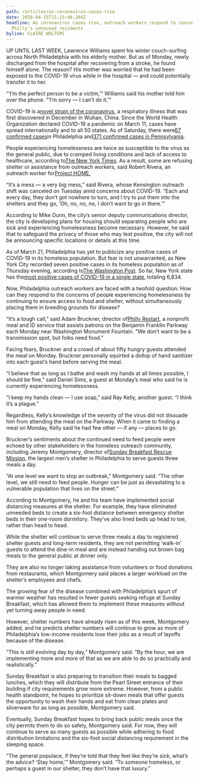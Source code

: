 ```yaml
---
path: /articles/as-coronavirus-cases-rise
date: 2020-04-15T21:23:40.204Z
headline: As coronavirus cases rise, outreach workers respond to concerns among
  Philly’s unhoused residents
byline: CLAIRE WOLTERS
---
```

UP UNTIL LAST WEEK, Lawrence Williams spent his winter couch-surfing across North Philadelphia with his elderly mother. But as of Monday, newly discharged from the hospital after recovering from a stroke, he found himself alone. The reason? His mother was worried that he had been exposed to the COVID-19 virus while in the hospital — and could potentially transfer it to her.

“‘I’m the perfect person to be a victim,’” Williams said his mother told him over the phone. “‘I’m sorry — I can’t do it.’”

COVID-19 is a[novel strain of the coronavirus](https://www.phila.gov/services/mental-physical-health/environmental-health-hazards/covid-19/overview/), a respiratory illness that was first discovered in December in Wuhan, China. Since the World Health Organization declared COVID-19 a pandemic on March 11, cases have spread internationally and to all 50 states. As of Saturday, there were[67 confirmed cases](https://www.inquirer.com/health/coronavirus/inq/coronavirus-covid-19-pandemic-numbers-pennsylvania-new-jersey-20200319.html)in Philadelphia and[371 confirmed cases in Pennsylvania](https://www.health.pa.gov/topics/disease/coronavirus/Pages/Coronavirus.aspx).

People experiencing homelessness are twice as susceptible to the virus as the general public, due to cramped living conditions and lack of access to healthcare, according to[The New York Times](https://www.nytimes.com/2020/03/10/us/coronavirus-homeless.html). As a result, some are refusing shelter or assistance from outreach workers, said Robert Rivera, an outreach worker for[Project HOME.](https://www.projecthome.org/)

“It’s a mess — a very big mess,” said Rivera, whose Kensington outreach shift was canceled on Tuesday amid concerns about COVID-19. “Each and every day, they don’t got nowhere to turn, and I try to put them into the shelters and they go, ‘Oh, no, no, no, I don’t want to go in there.’”

According to Mike Dunn, the city’s senior deputy communications director, the city is developing plans for housing should separating people who are sick and experiencing homelessness become necessary. However, he said that to safeguard the privacy of those who may test positive, the city will not be announcing specific locations or details at this time.

As of March 21, Philadelphia has yet to publicize any positive cases of COVID-19 in its homeless population. But fear is not unwarranted, as New York City recorded seven positive cases in its homeless population as of Thursday evening, according to[The Washington Post](https://www.washingtonpost.com/world/2020/03/19/coronavirus-latest-news/). So far, New York state has the[most positive cases of COVID-19 in a single state](https://www.cdc.gov/coronavirus/2019-ncov/cases-updates/cases-in-us.html#reporting-cases), totaling 6,834.

Now, Philadelphia outreach workers are faced with a twofold question: How can they respond to the concerns of people experiencing homelessness by continuing to ensure access to food and shelter, without simultaneously placing them in breeding grounds for disease?

“It’s a tough call,” said Adam Bruckner, director of[Philly Restart](http://www.phillyrestart.com/), a nonprofit meal and ID service that assists patrons on the Benjamin Franklin Parkway each Monday near Washington Monument Fountain. “We don’t want to be a transmission spot, but folks need food.”

Facing fears, Bruckner and a crowd of about fifty hungry guests attended the meal on Monday. Bruckner personally squirted a dollop of hand sanitizer into each guest’s hand before serving the meal.

“I believe that as long as I bathe and wash my hands at all times possible, I should be fine,” said Daniel Sims, a guest at Monday’s meal who said he is currently experiencing homelessness.

“I keep my hands clean — I use soap,” said Ray Kelly, another guest. “I think it’s a plague.”

Regardless, Kelly’s knowledge of the severity of the virus did not dissuade him from attending the meal on the Parkway. When it came to finding a meal on Monday, Kelly said he had few other — if any — places to go.

Bruckner’s sentiments about the continued need to feed people were echoed by other stakeholders in the homeless outreach community, including Jeremy Montgomery, director of[Sunday Breakfast Rescue Mission](https://sundaybreakfast.org/), the largest men’s shelter in Philadelphia to serve guests three meals a day.

“At one level we want to stop an outbreak,” Montgomery said. “The other level, we still need to feed people. Hunger can be just as devastating to a vulnerable population that lives on the street.”

According to Montgomery, he and his team have implemented social distancing measures at the shelter. For example, they have eliminated unneeded beds to create a six-foot distance between emergency shelter beds in their one-room dormitory. They’ve also lined beds up head to toe, rather than head to head.

While the shelter will continue to serve three meals a day to registered shelter guests and long-term residents, they are not permitting ‘walk-in’ guests to attend the dine-in meal and are instead handing out brown bag meals to the general public at dinner only.

They are also no longer taking assistance from volunteers or food donations from restaurants, which Montgomery said places a larger workload on the shelter’s employees and chefs.

The growing fear of the disease combined with Philadelphia’s spurt of warmer weather has resulted in fewer guests seeking refuge at Sunday Breakfast, which has allowed them to implement these measures without yet turning away people in need.

However, shelter numbers have already risen as of this week, Montgomery added, and he predicts shelter numbers will continue to grow as more of Philadelphia’s low-income residents lose their jobs as a result of layoffs because of the disease.

“This is still evolving day by day,” Montgomery said. “By the hour, we are implementing more and more of that as we are able to do so practically and realistically.”

Sunday Breakfast is also preparing to transition their meals to bagged lunches, which they will distribute from the Pearl Street entrance of their building if city requirements grow more extreme. However, from a public health standpoint, he hopes to prioritize sit-down meals that offer guests the opportunity to wash their hands and eat from clean plates and silverware for as long as possible, Montgomery said.

Eventually, Sunday Breakfast hopes to bring back public meals once the city permits them to do so safely, Montgomery said. For now, they will continue to serve as many guests as possible while adhering to food distribution limitations and the six-foot social distancing requirement in the sleeping space.

“The general populace, if they’re told that they feel like they’re sick, what’s the advice? ‘Stay home,’” Montgomery said. “To someone homeless, or perhaps a guest in our shelter, they don’t have that luxury.”